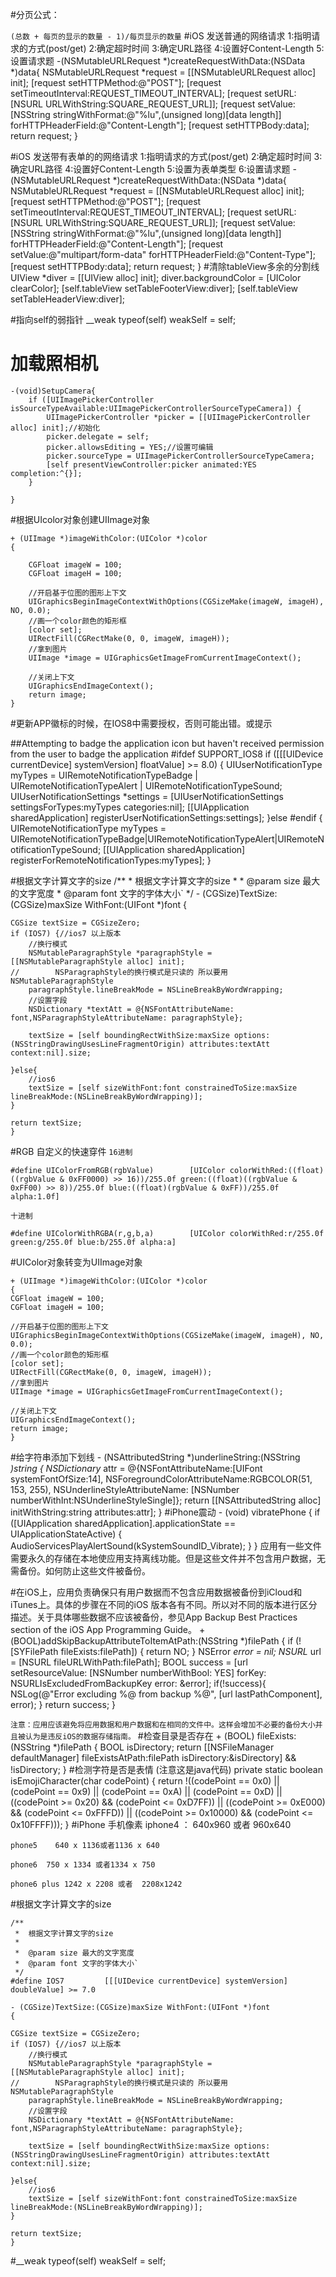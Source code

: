 #分页公式：

```(总数 + 每页的显示的数量 - 1)/每页显示的数量```
#iOS 发送普通的网络请求
	1:指明请求的方式(post/get)
	2:确定超时时间
	3:确定URL路径
	4:设置好Content-Length
	5:设置请求题
	-(NSMutableURLRequest *)createRequestWithData:(NSData *)data{
    	NSMutableURLRequest *request = [[NSMutableURLRequest alloc] init];
    	[request setHTTPMethod:@"POST"];
    	[request setTimeoutInterval:REQUEST_TIMEOUT_INTERVAL];
    	[request setURL:[NSURL URLWithString:SQUARE_REQUEST_URL]];
    	[request setValue:[NSString stringWithFormat:@"%lu",(unsigned long)[data length]] forHTTPHeaderField:@"Content-Length"];
    	[request setHTTPBody:data];
    	return request;
	}
	
#iOS 发送带有表单的的网络请求
	1:指明请求的方式(post/get)
	2:确定超时时间
	3:确定URL路径
	4:设置好Content-Length
	5:设置为表单类型
	6:设置请求题
	-(NSMutableURLRequest *)createRequestWithData:(NSData *)data{
    	NSMutableURLRequest *request = [[NSMutableURLRequest alloc] init];
    	[request setHTTPMethod:@"POST"];
    	[request setTimeoutInterval:REQUEST_TIMEOUT_INTERVAL];
    	[request setURL:[NSURL URLWithString:SQUARE_REQUEST_URL]];
    	[request setValue:[NSString stringWithFormat:@"%lu",(unsigned long)[data length]] forHTTPHeaderField:@"Content-Length"];
    	[request setValue:@"multipart/form-data" forHTTPHeaderField:@"Content-Type"];
    	[request setHTTPBody:data];
    	return request;
	}
#清除tableView多余的分割线
    UIView *diver = [[UIView alloc] init];
    diver.backgroundColor = [UIColor clearColor];
    [self.tableView setTableFooterView:diver];
    [self.tableView setTableHeaderView:diver];

#指向self的弱指针
	__weak typeof(self) weakSelf = self;
#  加载照相机
	-(void)SetupCamera{
    	if ([UIImagePickerController 	isSourceTypeAvailable:UIImagePickerControllerSourceTypeCamera]) {
        	UIImagePickerController *picker = [[UIImagePickerController alloc] init];//初始化
        	picker.delegate = self;
        	picker.allowsEditing = YES;//设置可编辑
        	picker.sourceType = UIImagePickerControllerSourceTypeCamera;
        	[self presentViewController:picker animated:YES completion:^{}];
    	}
    
	}
#根据UIcolor对象创建UIImage对象
	
	+ (UIImage *)imageWithColor:(UIColor *)color
	{
   	
   		CGFloat imageW = 100;
    	CGFloat imageH = 100;
    
    	//开启基于位图的图形上下文
    	UIGraphicsBeginImageContextWithOptions(CGSizeMake(imageW, imageH), NO, 0.0);
    	//画一个color颜色的矩形框
    	[color set];
    	UIRectFill(CGRectMake(0, 0, imageW, imageH));
    	//拿到图片
    	UIImage *image = UIGraphicsGetImageFromCurrentImageContext();
    
    	//关闭上下文
    	UIGraphicsEndImageContext();
    	return image;
	}
#更新APP徽标的时候，在IOS8中需要授权，否则可能出错。或提示

##Attempting to badge the application icon but haven't received permission from the user to badge the application
	#ifdef SUPPORT_IOS8
    if ([[[UIDevice currentDevice] systemVersion] floatValue] >= 8.0) {
        UIUserNotificationType myTypes = UIRemoteNotificationTypeBadge | UIRemoteNotificationTypeAlert | UIRemoteNotificationTypeSound;
        UIUserNotificationSettings *settings = [UIUserNotificationSettings settingsForTypes:myTypes categories:nil];
        [[UIApplication sharedApplication] registerUserNotificationSettings:settings];
    }else
	#endif
    {
        UIRemoteNotificationType myTypes = UIRemoteNotificationTypeBadge|UIRemoteNotificationTypeAlert|UIRemoteNotificationTypeSound;
        [[UIApplication sharedApplication] registerForRemoteNotificationTypes:myTypes];
    }
    
#根据文字计算文字的size
	/**
 	*  根据文字计算文字的size
 	*
 	*  @param size 最大的文字宽度
 	*  @param font 文字的字体大小`
 	*/
	- (CGSize)TextSize:(CGSize)maxSize WithFont:(UIFont *)font
	{

    CGSize textSize = CGSizeZero;
    if (IOS7) {//ios7 以上版本
        //换行模式
        NSMutableParagraphStyle *paragraphStyle = [[NSMutableParagraphStyle alloc] init];
	//        NSParagraphStyle的换行模式是只读的 所以要用NSMutableParagraphStyle
        paragraphStyle.lineBreakMode = NSLineBreakByWordWrapping;
        //设置字段
        NSDictionary *textAtt = @{NSFontAttributeName: font,NSParagraphStyleAttributeName: paragraphStyle};
        
        textSize = [self boundingRectWithSize:maxSize options:(NSStringDrawingUsesLineFragmentOrigin) attributes:textAtt context:nil].size;
        
    }else{
        //ios6
        textSize = [self sizeWithFont:font constrainedToSize:maxSize lineBreakMode:(NSLineBreakByWordWrapping)];
    }
    
    return textSize;
	}
#RGB 自定义的快速穿件
```16进制```

	#define UIColorFromRGB(rgbValue)        [UIColor colorWithRed:((float)((rgbValue & 0xFF0000) >> 16))/255.0f green:((float)((rgbValue & 0xFF00) >> 8))/255.0f blue:((float)(rgbValue & 0xFF))/255.0f alpha:1.0f]
```十进制```

	#define UIColorWithRGBA(r,g,b,a)        [UIColor colorWithRed:r/255.0f green:g/255.0f blue:b/255.0f alpha:a]
#UIColor对象转变为UIImage对象

	+ (UIImage *)imageWithColor:(UIColor *)color
	{
    CGFloat imageW = 100;
    CGFloat imageH = 100;
    
    //开启基于位图的图形上下文
    UIGraphicsBeginImageContextWithOptions(CGSizeMake(imageW, imageH), NO, 0.0);
    //画一个color颜色的矩形框
    [color set];
    UIRectFill(CGRectMake(0, 0, imageW, imageH));
    //拿到图片
    UIImage *image = UIGraphicsGetImageFromCurrentImageContext();
    
    //关闭上下文
    UIGraphicsEndImageContext();
    return image;
	}
#给字符串添加下划线
	- (NSAttributedString *)underlineString:(NSString *)string
	{
    NSDictionary* attr = @{NSFontAttributeName:[UIFont systemFontOfSize:14], 	NSForegroundColorAttributeName:RGBCOLOR(51, 153, 255), NSUnderlineStyleAttributeName:	[NSNumber numberWithInt:NSUnderlineStyleSingle]};
    return [[NSAttributedString alloc] initWithString:string attributes:attr];
	}
#iPhone震动
	- (void) vibratePhone
	{
    if ([UIApplication sharedApplication].applicationState == UIApplicationStateActive)
    {
        AudioServicesPlayAlertSound(kSystemSoundID_Vibrate);
    }
	}
	应用有一些文件需要永久的存储在本地使应用支持离线功能。但是这些文件并不包含用户数据，无需备份。如何防止这些文件被备份。

#在iOS上，应用负责确保只有用户数据而不包含应用数据被备份到iCloud和iTunes上。具体的步骤在不同的iOS 版本各有不同。所以对不同的版本进行区分描述。关于具体哪些数据不应该被备份，参见App Backup Best Practices section of the iOS App Programming Guide。
	+ (BOOL)addSkipBackupAttributeToItemAtPath:(NSString *)filePath
	{
    if (![SYFilePath fileExists:filePath])
    {
        return NO;
    }
    NSError *error = nil;
    NSURL* url = [NSURL fileURLWithPath:filePath];
    BOOL success = [url setResourceValue: [NSNumber numberWithBool: YES]
                                  forKey: NSURLIsExcludedFromBackupKey error: &error];
    if(!success){
        NSLog(@"Error excluding %@ from backup %@", [url lastPathComponent], error);
    }
    return success;
	}	
	

```注意：应用应该避免将应用数据和用户数据和在相同的文件中。这样会增加不必要的备份大小并且被认为是违反iOS的数据存储指南。```
#检查目录是否存在
	+ (BOOL) fileExists:(NSString *)filePath
	{
    BOOL isDirectory;
    return [[NSFileManager defaultManager] fileExistsAtPath:filePath isDirectory:&isDirectory] && !isDirectory;
	}
#检测字符是否是表情 (注意这是java代码)
	private static boolean isEmojiCharacter(char codePoint) {          return !((codePoint == 0x0) ||                  (codePoint == 0x9) ||                  (codePoint == 0xA) ||                  (codePoint == 0xD) ||                  ((codePoint >= 0x20) && (codePoint <= 0xD7FF)) ||                  ((codePoint >= 0xE000) && (codePoint <= 0xFFFD)) ||                  ((codePoint >= 0x10000) && (codePoint <= 0x10FFFF)));      }
#iPhone 手机像素
	iphone4 ： 640x960 或者 960x640	phone5    640 x 1136或者1136 x 640 	phone6  750 x 1334 或者1334 x 750	phone6 plus 1242 x 2208 或者  2208x1242
#根据文字计算文字的size

	/**
	 *  根据文字计算文字的size
	 *
 	 *  @param size 最大的文字宽度
 	 *  @param font 文字的字体大小`
 	 */
 	#define IOS7         [[[UIDevice currentDevice] systemVersion] doubleValue] >= 7.0
 	
	- (CGSize)TextSize:(CGSize)maxSize WithFont:(UIFont *)font
	{
	
    CGSize textSize = CGSizeZero;
    if (IOS7) {//ios7 以上版本
        //换行模式
        NSMutableParagraphStyle *paragraphStyle = [[NSMutableParagraphStyle alloc] init];
	//        NSParagraphStyle的换行模式是只读的 所以要用NSMutableParagraphStyle
        paragraphStyle.lineBreakMode = NSLineBreakByWordWrapping;
        //设置字段
        NSDictionary *textAtt = @{NSFontAttributeName: font,NSParagraphStyleAttributeName: paragraphStyle};
        
        textSize = [self boundingRectWithSize:maxSize options:(NSStringDrawingUsesLineFragmentOrigin) attributes:textAtt context:nil].size;
        
    }else{
        //ios6
        textSize = [self sizeWithFont:font constrainedToSize:maxSize lineBreakMode:(NSLineBreakByWordWrapping)];
    }
    
    return textSize;
	}
#__weak typeof(self) weakSelf = self;